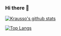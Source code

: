 ### Hi there 👋

<!--
**e6voe9/e6voe9** is a ✨ _special_ ✨ repository because its `README.md` (this file) appears on your GitHub profile.

Here are some ideas to get you started:

- 🔭 I’m currently working on ...
- 🌱 I’m currently learning ...
- 👯 I’m looking to collaborate on ...
- 🤔 I’m looking for help with ...
- 💬 Ask me about ...
- 📫 How to reach me: ...
- 😄 Pronouns: ...
- ⚡ Fun fact: ...
-->
[![Krausso's github stats](https://github-readme-stats.vercel.app/api?username=e6voe9&count_private=true&show_icons=true&theme=chartreuse-dark&hide_border=true)](https://github.com/anuraghazra/github-readme-stats)


[![Top Langs](https://github-readme-stats.vercel.app/api/top-langs/?username=e6voe9&theme=chartreuse-dark&hide_border=true&langs_count=8)](https://github.com/anuraghazra/github-readme-stats)
